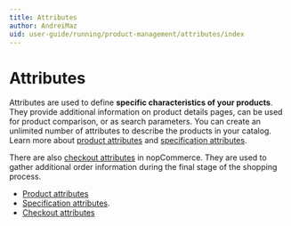 ```yaml
---
title: Attributes
author: AndreiMaz
uid: user-guide/running/product-management/attributes/index
---
```


# Attributes

Attributes are used to define **specific characteristics of your products**. They provide additional information on product details pages, can be used for product comparison, or as search parameters. You can create an unlimited number of attributes to describe the products in your catalog. Learn more about [product attributes](xref:user-guide/running/product-management/attributes/product-attributes) and [specification attributes](xref:user-guide/running/product-management/attributes/specification-attributes).

There are also [checkout attributes](xref:user-guide/running/product-management/attributes/checkout-attributes) in nopCommerce. They are used to gather additional order information during the final stage of the shopping process.

- [Product attributes](xref:user-guide/running/product-management/attributes/product-attributes)
- [Specification attributes](xref:user-guide/running/product-management/attributes/specification-attributes).
- [Checkout attributes](xref:user-guide/running/product-management/attributes/checkout-attributes)
